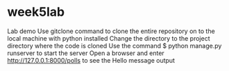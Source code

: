 # week5lab
Lab demo
Use gitclone command to clone the entire repository on to the local machine with python installed
Change the directory to the project directory where the code is cloned
Use the command $ python manage.py runserver to start the server
Open a browser and enter http://127.0.0.1:8000/polls to see the Hello message output
